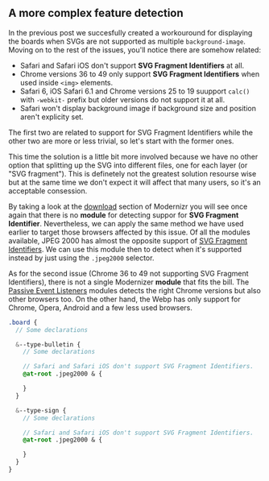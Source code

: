 ## A more complex feature detection

In the previous post we succesfully created a workouround for displaying the boards when SVGs are not supported as multiple `background-image`. Moving on to the rest of the issues, you'll notice there are somehow related:

- Safari and Safari iOS don't support **SVG Fragment Identifiers** at all.
- Chrome versions 36 to 49 only support **SVG Fragment Identifiers** when used inside `<img>` elements.
- Safari 6, iOS Safari 6.1 and Chrome versions 25 to 19 suupport `calc()` with `-webkit-` prefix but older versions do not support it at all.
- Safari won't display background image if background size and position aren't explicity set.

The first two are related to support for SVG Fragment Identifiers while the other two are more or less trivial, so let's start with the former ones.

This time the solution is a little bit more involved because we have no other option that splitting up the SVG into different files, one for each layer (or "SVG fragment"). This is definetely not the greatest solution resourse wise but at the same time we don't expect it will affect that many users, so it's an acceptable consession.

By taking a look at the [download] section of Modernizr you will see once again that there is no **module** for detecting suppor for **SVG Fragment Identifier**. Nevertheless, we can apply the same method we have used earlier to target those browsers affected by this issue. Of all the modules available, JPEG 2000 has almost the opposite support of [SVG Fragment Identifiers]. We can use this module then to detect when it's supported instead by just using the `.jpeg2000` selector.

As for the second issue (Chrome 36 to 49 not supporting SVG Fragment Identifiers), there is not a single Modernizer **module** that fits the bill. The [Passive Event Listeners] modules detects the right Chrome versions but also other browsers too. On the other hand, the Webp has only support for Chrome, Opera, Android and a few less used browsers.

```scss
.board {
  // Some declarations

  &--type-bulletin {
    // Some declarations

    // Safari and Safari iOS don't support SVG Fragment Identifiers.
    @at-root .jpeg2000 & {

    }
  }

  &--type-sign {
    // Some declarations

    // Safari and Safari iOS don't support SVG Fragment Identifiers.
    @at-root .jpeg2000 & {

    }
  }
}
```





[download]: https://modernizr.com/download
[JPEG 2000]: https://caniuse.com/#search=jpeg
[SVG Fragment Identifiers]: https://caniuse.com/#search=svg%20fragme
[Passive Event Listeners]: https://caniuse.com/#search=passi
